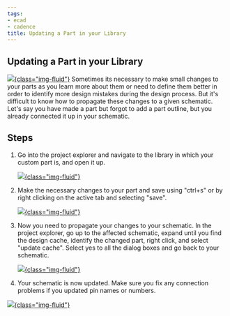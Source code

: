```yaml
---
tags:
- ecad
- cadence
title: Updating a Part in your Library
---
```


## Updating a Part in your Library

[![](/figures/figure_071.png){class="img-fluid"}](/larger/image0253.png) Sometimes its necessary to make small changes to your parts as you learn more about them or need to define them better in order to identify more design mistakes during the design process. But it's difficult to know how to propagate these changes to a given schematic. Let's say you have made a part but forgot to add a part outline, but you already connected it up in your schematic.

## Steps

[](https://draft.blogger.com/blogger.g?blogID=6469592703220698319)

[](https://draft.blogger.com/blogger.g?blogID=6469592703220698319)

[](https://draft.blogger.com/blogger.g?blogID=6469592703220698319)

[](https://draft.blogger.com/blogger.g?blogID=6469592703220698319)

[](https://draft.blogger.com/blogger.g?blogID=6469592703220698319)

[](https://draft.blogger.com/blogger.g?blogID=6469592703220698319)

[](https://draft.blogger.com/blogger.g?blogID=6469592703220698319)

1.  Go into the project explorer and navigate to the library in which your custom part is, and open it up.

    [![](/figures/figure_073.png){class="img-fluid"}](/larger/image0254.png)

2.  Make the necessary changes to your part and save using "ctrl+s" or by right clicking on the active tab and selecting "save".

    [![](/figures/figure_074.png){class="img-fluid"}](/larger/image0255.png)

3.  Now you need to propagate your changes to your schematic. In the project explorer, go up to the affected schematic, expand until you find the design cache, identify the changed part, right click, and select "update cache". Select yes to all the dialog boxes and go back to your schematic.

    [![](/figures/figure_075.png){class="img-fluid"}](/larger/image0256.png)

4.  Your schematic is now updated. Make sure you fix any connection problems if you updated pin names or numbers.

[![](/figures/figure_072.png){class="img-fluid"}](/larger/image0257.png)
